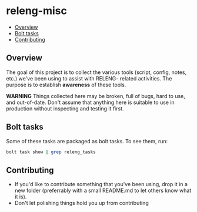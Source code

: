 # releng-misc

<!-- vim-markdown-toc GFM -->
* [Overview](#overview)
* [Bolt tasks](#bolt-tasks)
* [Contributing](#contributing)

<!-- vim-markdown-toc -->

## Overview

The goal of this project is to collect the various tools (script, config, notes, etc.) we've been using to assist with RELENG-      related activities.  The purpose is to establish **awareness** of these tools.

**WARNING** Things collected here may be broken, full of bugs, hard to use, and out-of-date.   Don't assume that anything here is   suitable to use in production without inspecting and testing it first.


## Bolt tasks

Some of these tasks are packaged as bolt tasks.  To see them, run:

```sh
bolt task show | grep releng_tasks
```

## Contributing

* If you'd like to contribute something that you've been using, drop it in a new folder (preferrably with a small README.md to let  others know what it is).
* Don't let polishing things hold you up from contributing

